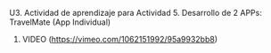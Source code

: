 U3. Actividad de aprendizaje para Actividad 5. Desarrollo de 2 APPs: TravelMate (App Individual)

1. VIDEO (https://vimeo.com/1062151992/95a9932bb8)
